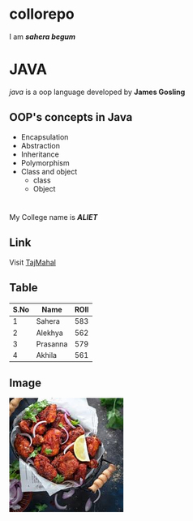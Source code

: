 # collorepo
I am ***sahera begum***
# JAVA
*java* is a oop language developed by **James Gosling**
## OOP's concepts in Java
* Encapsulation
* Abstraction
* Inheritance
* Polymorphism
* Class and object
  * class
  * Object
 #
 My College name is ***ALIET***
 ## Link
 Visit [TajMahal](https://en.wikipedia.org/wiki/Taj_Mahal)
 ## Table
 S.No|Name|ROll
 ----|----|------
 1|Sahera|583
 2|Alekhya|562
 3|Prasanna|579
 4|Akhila|561
 ## Image
 ![alt Foood](chicken_fry.jpg)
